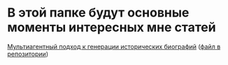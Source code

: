 # В этой папке будут основные моменты интересных мне статей


[Мультиагентный подход к генерации исторических биографий](https://arxiv.org/html/2503.11346v1) ([файл в репозитории](https://github.com/rocoss/Awesome-RAG/blob/main/key_points/AIstorian.md))

